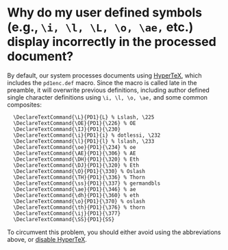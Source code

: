 # Why do my user defined symbols (e.g., `\i, \l, \L, \o, \ae,` etc.) display incorrectly in the processed document?

By default, our system processes documents using
[HyperTeX](http://arXiv.org/hypertex), which includes the `pd1enc.def`
macro. Since the macro is called late in the preamble, it will overwrite
previous definitions, including author defined single character
definitions using `\i, \l, \o, \ae,` and some common composites:

``` 
  \DeclareTextCommand{\L}{PD1}{L} % Lslash, \225
  \DeclareTextCommand{\OE}{PD1}{\226} % OE
  \DeclareTextCommand{\IJ}{PD1}{\230}
  \DeclareTextCommand{\i}{PD1}{i} % dotlessi, \232
  \DeclareTextCommand{\l}{PD1}{l} % lslash, \233
  \DeclareTextCommand{\oe}{PD1}{\234} % oe
  \DeclareTextCommand{\AE}{PD1}{\306} % AE
  \DeclareTextCommand{\DH}{PD1}{\320} % Eth
  \DeclareTextCommand{\DJ}{PD1}{\320} % Eth
  \DeclareTextCommand{\O}{PD1}{\330} % Oslash
  \DeclareTextCommand{\TH}{PD1}{\336} % Thorn
  \DeclareTextCommand{\ss}{PD1}{\337} % germandbls
  \DeclareTextCommand{\ae}{PD1}{\346} % ae
  \DeclareTextCommand{\dh}{PD1}{\360} % eth
  \DeclareTextCommand{\o}{PD1}{\370} % oslash
  \DeclareTextCommand{\th}{PD1}{\376} % thorn
  \DeclareTextCommand{\ij}{PD1}{\377}
  \DeclareTextCommand{\SS}{PD1}{SS}
```

To circumvent this problem, you should either avoid using the
abbreviations above, or [disable
HyperTeX](http://arxiv.org/help/faq/mistakes#nohypertex).
